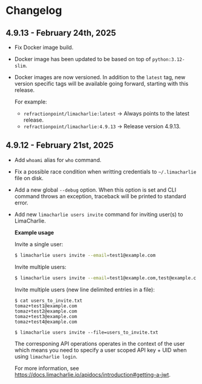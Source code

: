 # Changelog

## 4.9.13 - February 24th, 2025

- Fix Docker image build.

- Docker image has been updated to be based on top of `python:3.12-slim`.

- Docker images are now versioned. In addition to the `latest` tag, new version
  specific tags will be available going forward, starting with this release.

  For example:

  * `refractionpoint/limacharlie:latest` -> Always points to the latest release.
  * `refractionpoint/limacharlie:4.9.13` -> Release version 4.9.13.

## 4.9.12 - February 21st, 2025

- Add `whoami` alias for `who` command.

- Fix a possible race condition when writting credentials to `~/.limacharlie` file on disk.

- Add a new global `--debug` option. When this option is set and CLI command throws
  an exception, traceback will be printed to standard error.

- Add new `limacharlie users invite` command for inviting user(s) to LimaCharlie.

  **Example usage**

  Invite a single user:
  
  ```bash
  $ limacharlie users invite --email=test1@example.com
  ```

  Invite multiple users:
  
  ```bash
  $ limacharlie users invite --email=test1@example.com,test@example.com
  ```

  Invite multiple users (new line delimited entries in a file):
  
  ```
  $ cat users_to_invite.txt
  tomaz+test1@example.com
  tomaz+test2@example.com
  tomaz+test3@example.com
  tomaz+test4@example.com

  $ limacharlie users invite --file=users_to_invite.txt
  ```

  The corresponing API operations operates in the context of the user which means you need to specify a user scoped API key + UID when using `limacharlie login`.

  For more information, see https://docs.limacharlie.io/apidocs/introduction#getting-a-jwt.
